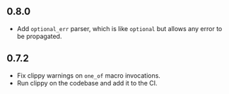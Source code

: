 ## 0.8.0

- Add `optional_err` parser, which is like `optional` but allows any error to be propagated.

## 0.7.2

- Fix clippy warnings on `one_of` macro invocations.
- Run clippy on the codebase and add it to the CI.